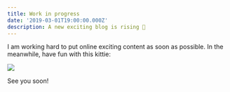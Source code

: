 ```yaml
---
title: Work in progress
date: '2019-03-01T19:00:00.000Z'
description: A new exciting blog is rising 🌈
---
```


I am working hard to put online exciting content as soon as possible. In the meanwhile, have fun with this kittie:

![](https://media.giphy.com/media/vFKqnCdLPNOKc/giphy.gif)

See you soon!
